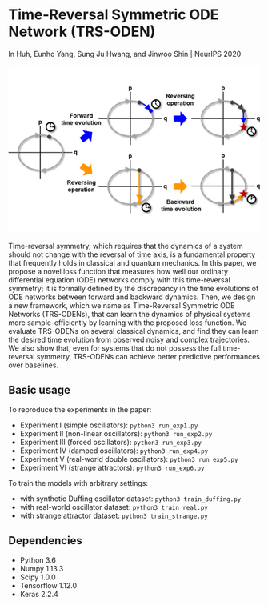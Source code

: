 
# Time-Reversal Symmetric ODE Network (TRS-ODEN)

In Huh, Eunho Yang, Sung Ju Hwang, and Jinwoo Shin | NeurIPS 2020

![landscape.png](landscape.png)

Time-reversal symmetry, which requires that the dynamics of a system should not change with the reversal of time axis, is a fundamental property that frequently holds in classical and quantum mechanics. In this paper, we propose a novel loss function that measures how well our ordinary differential equation (ODE) networks comply with this time-reversal symmetry; it is formally defined by the discrepancy in the time evolutions of ODE networks between forward and backward dynamics. Then, we design a new framework, which we name as Time-Reversal Symmetric ODE Networks (TRS-ODENs), that can learn the dynamics of physical systems more sample-efficiently by learning with the proposed loss function. We evaluate TRS-ODENs on several classical dynamics, and find they can learn the desired time evolution from observed noisy and complex trajectories. We also show that, even for systems that do not possess the full time-reversal symmetry, TRS-ODENs can achieve better predictive performances over baselines.


## Basic usage

To reproduce the experiments in the paper:
- Experiment I (simple oscillators): `python3 run_exp1.py`
- Experiment II (non-linear oscillators): `python3 run_exp2.py`
- Experiment III (forced oscillators): `python3 run_exp3.py`
- Experiment IV (damped oscillators): `python3 run_exp4.py`
- Experiment V (real-world double oscillators): `python3 run_exp5.py`
- Experiment VI (strange attractors): `python3 run_exp6.py`

To train the models with arbitrary settings:
- with synthetic Duffing oscillator dataset: `python3 train_duffing.py`
- with real-world oscillator dataset: `python3 train_real.py`
- with strange attractor dataset: `python3 train_strange.py`

## Dependencies

- Python 3.6
- Numpy 1.13.3
- Scipy 1.0.0
- Tensorflow 1.12.0
- Keras 2.2.4
